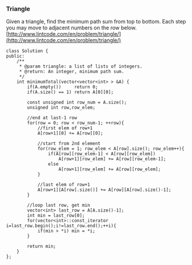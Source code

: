 ### Triangle

Given a triangle, find the minimum path sum from top to bottom. Each step you may move to adjacent numbers on the row below.  
[http://www.lintcode.com/en/problem/triangle/](http://www.lintcode.com/en/problem/triangle/)

```
class Solution {
public:
    /**
     * @param triangle: a list of lists of integers.
     * @return: An integer, minimum path sum.
     */
    int minimumTotal(vector<vector<int> > &A) {
        if(A.empty())     return 0;
        if(A.size() == 1) return A[0][0];

        const unsigned int row_num = A.size();
        unsigned int row,row_elem;

        //end at last-1 row
        for(row = 0; row < row_num-1; ++row){  
            //first elem of row+1
            A[row+1][0] += A[row][0];

            //start from 2nd element
            for(row_elem = 1; row_elem < A[row].size(); row_elem++){ 
                if(A[row][row_elem-1] < A[row][row_elem])
                    A[row+1][row_elem] += A[row][row_elem-1];
                else
                    A[row+1][row_elem] += A[row][row_elem];
            }

            //last elem of row+1
            A[row+1][A[row].size()] += A[row][A[row].size()-1];
        }

        //loop last row, get min
        vector<int> last_row = A[A.size()-1];
        int min = last_row[0];
        for(vector<int>::const_iterator i=last_row.begin();i!=last_row.end();++i){
            if(min > *i) min = *i;
        }

        return min;
    }
};
```



